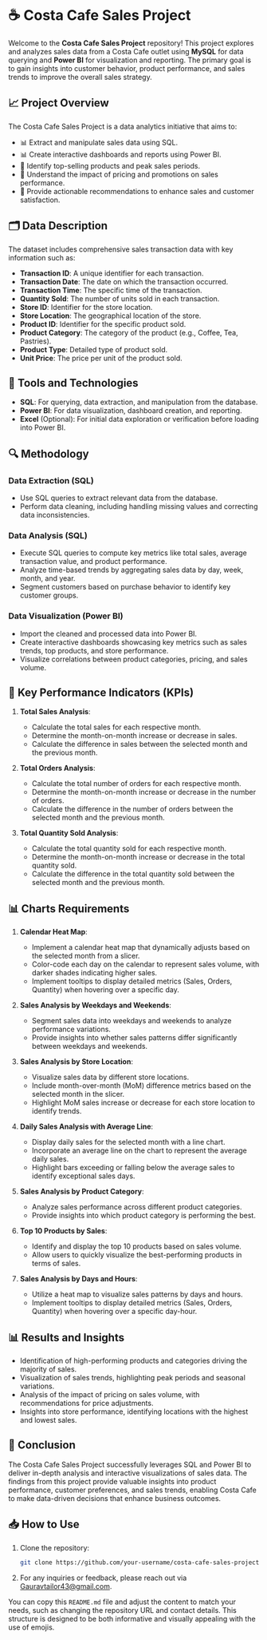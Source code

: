 # ☕ Costa Cafe Sales Project

Welcome to the **Costa Cafe Sales Project** repository! This project explores and analyzes sales data from a Costa Cafe outlet using **MySQL** for data querying and **Power BI** for visualization and reporting. The primary goal is to gain insights into customer behavior, product performance, and sales trends to improve the overall sales strategy.

## 📈 Project Overview

The Costa Cafe Sales Project is a data analytics initiative that aims to:
- 📊 Extract and manipulate sales data using SQL.
- 📊 Create interactive dashboards and reports using Power BI.
- 🎯 Identify top-selling products and peak sales periods.
- 🎯 Understand the impact of pricing and promotions on sales performance.
- 📝 Provide actionable recommendations to enhance sales and customer satisfaction.

## 🗂️ Data Description

The dataset includes comprehensive sales transaction data with key information such as:
- **Transaction ID**: A unique identifier for each transaction.
- **Transaction Date**: The date on which the transaction occurred.
- **Transaction Time**: The specific time of the transaction.
- **Quantity Sold**: The number of units sold in each transaction.
- **Store ID**: Identifier for the store location.
- **Store Location**: The geographical location of the store.
- **Product ID**: Identifier for the specific product sold.
- **Product Category**: The category of the product (e.g., Coffee, Tea, Pastries).
- **Product Type**: Detailed type of product sold.
- **Unit Price**: The price per unit of the product sold.

## 🔧 Tools and Technologies

- **SQL**: For querying, data extraction, and manipulation from the database.
- **Power BI**: For data visualization, dashboard creation, and reporting.
- **Excel** (Optional): For initial data exploration or verification before loading into Power BI.

## 🔍 Methodology

### Data Extraction (SQL)
- Use SQL queries to extract relevant data from the database.
- Perform data cleaning, including handling missing values and correcting data inconsistencies.

### Data Analysis (SQL)
- Execute SQL queries to compute key metrics like total sales, average transaction value, and product performance.
- Analyze time-based trends by aggregating sales data by day, week, month, and year.
- Segment customers based on purchase behavior to identify key customer groups.

### Data Visualization (Power BI)
- Import the cleaned and processed data into Power BI.
- Create interactive dashboards showcasing key metrics such as sales trends, top products, and store performance.
- Visualize correlations between product categories, pricing, and sales volume.

## 🎯 Key Performance Indicators (KPIs)

1. **Total Sales Analysis**:
   - Calculate the total sales for each respective month.
   - Determine the month-on-month increase or decrease in sales.
   - Calculate the difference in sales between the selected month and the previous month.

2. **Total Orders Analysis**:
   - Calculate the total number of orders for each respective month.
   - Determine the month-on-month increase or decrease in the number of orders.
   - Calculate the difference in the number of orders between the selected month and the previous month.

3. **Total Quantity Sold Analysis**:
   - Calculate the total quantity sold for each respective month.
   - Determine the month-on-month increase or decrease in the total quantity sold.
   - Calculate the difference in the total quantity sold between the selected month and the previous month.

## 📊 Charts Requirements

1. **Calendar Heat Map**:
   - Implement a calendar heat map that dynamically adjusts based on the selected month from a slicer.
   - Color-code each day on the calendar to represent sales volume, with darker shades indicating higher sales.
   - Implement tooltips to display detailed metrics (Sales, Orders, Quantity) when hovering over a specific day.

2. **Sales Analysis by Weekdays and Weekends**:
   - Segment sales data into weekdays and weekends to analyze performance variations.
   - Provide insights into whether sales patterns differ significantly between weekdays and weekends.

3. **Sales Analysis by Store Location**:
   - Visualize sales data by different store locations.
   - Include month-over-month (MoM) difference metrics based on the selected month in the slicer.
   - Highlight MoM sales increase or decrease for each store location to identify trends.

4. **Daily Sales Analysis with Average Line**:
   - Display daily sales for the selected month with a line chart.
   - Incorporate an average line on the chart to represent the average daily sales.
   - Highlight bars exceeding or falling below the average sales to identify exceptional sales days.

5. **Sales Analysis by Product Category**:
   - Analyze sales performance across different product categories.
   - Provide insights into which product category is performing the best.

6. **Top 10 Products by Sales**:
   - Identify and display the top 10 products based on sales volume.
   - Allow users to quickly visualize the best-performing products in terms of sales.

7. **Sales Analysis by Days and Hours**:
   - Utilize a heat map to visualize sales patterns by days and hours.
   - Implement tooltips to display detailed metrics (Sales, Orders, Quantity) when hovering over a specific day-hour.

## 📊 Results and Insights

- Identification of high-performing products and categories driving the majority of sales.
- Visualization of sales trends, highlighting peak periods and seasonal variations.
- Analysis of the impact of pricing on sales volume, with recommendations for price adjustments.
- Insights into store performance, identifying locations with the highest and lowest sales.

## 🏁 Conclusion

The Costa Cafe Sales Project successfully leverages SQL and Power BI to deliver in-depth analysis and interactive visualizations of sales data. The findings from this project provide valuable insights into product performance, customer preferences, and sales trends, enabling Costa Cafe to make data-driven decisions that enhance business outcomes.

## 📥 How to Use

1. Clone the repository: 
   ```bash
   git clone https://github.com/your-username/costa-cafe-sales-project.git

2. For any inquiries or feedback, please reach out via Gauravtailor43@gmail.com.


You can copy this `README.md` file and adjust the content to match your needs, such as changing the repository URL and contact details. This structure is designed to be both informative and visually appealing with the use of emojis.

